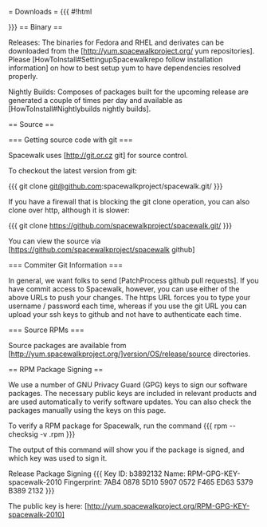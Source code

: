 = Downloads =
{{{
#!html
<!-- do you see this -->
}}}
== Binary ==

Releases: The binaries for Fedora and RHEL and derivates can be downloaded from the [http://yum.spacewalkproject.org/ yum repositories]. Please [HowToInstall#SettingupSpacewalkrepo follow installation information] on how to best setup yum to have dependencies resolved properly.

Nightly Builds: Composes of packages built for the upcoming release are generated a couple of times per day and available as [HowToInstall#Nightlybuilds nightly builds].

== Source ==

=== Getting source code with git ===

Spacewalk uses [http://git.or.cz git] for source control.

To checkout the latest version from git:

{{{
git clone git@github.com:spacewalkproject/spacewalk.git/
}}}

If you have a firewall that is blocking the git clone operation, you can also clone over http, although it is slower:

{{{
git clone https://github.com/spacewalkproject/spacewalk.git/
}}}

You can view the source via [https://github.com/spacewalkproject/spacewalk github]

=== Commiter Git Information ===

In general, we want folks to send [PatchProcess github pull requests].  If you have commit access to Spacewalk, however, you can use either of the above URLs to push your changes. The https URL forces you to type your username / password each time, whereas if you use the git URL you can upload your ssh keys to github and not have to authenticate each time.

=== Source RPMs ===

Source packages are available from [http://yum.spacewalkproject.org/]version/OS/release/source directories.

== RPM Package Signing ==

We use a number of GNU Privacy Guard (GPG) keys to sign our software packages. The necessary public keys are included in relevant products and are used automatically to verify software updates. You can also check the packages manually using the keys on this page.

To verify a RPM package for Spacewalk, run the command
{{{
rpm --checksig -v <filename>.rpm
}}}

The output of this command will show you if the package is signed, and which key was used to sign it.

Release Package Signing
{{{
Key ID: b3892132
Name: RPM-GPG-KEY-spacewalk-2010
Fingerprint: 7AB4 0878 5D10 5907 0572  F465 ED63 5379 B389 2132
}}}

The public key is here: [http://yum.spacewalkproject.org/RPM-GPG-KEY-spacewalk-2010]